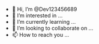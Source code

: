 - 👋 Hi, I’m @Dev123456689
- 👀 I’m interested in ...
- 🌱 I’m currently learning ...
- 💞️ I’m looking to collaborate on ...
- 📫 How to reach you ...

<!---
Dev123456689/Dev123456689 is a ✨ special ✨ repository because its `README.md` (this file) appears on your GitHub profile.
You can click the Preview link to take a look at your changes.
--->

